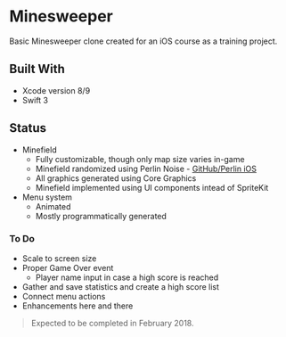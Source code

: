 # Minesweeper
Basic Minesweeper clone created for an iOS course as a training project.

## Built With
* Xcode version 8/9
* Swift 3

## Status
* Minefield
  - Fully customizable, though only map size varies in-game
  - Minefield randomized using Perlin Noise - [GitHub/Perlin iOS](https://github.com/czgarrett/perlin-ios)
  - All graphics generated using Core Graphics
  - Minefield implemented using UI components intead of SpriteKit
* Menu system
  - Animated
  - Mostly programmatically generated
  
### To Do
- Scale to screen size
- Proper Game Over event
  - Player name input in case a high score is reached
- Gather and save statistics and create a high score list
- Connect menu actions
- Enhancements here and there
  
> Expected to be completed in February 2018.
